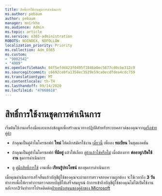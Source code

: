 ```yaml
---
title: สิทธิ์การใช้งานชุดการดำเนินการ
ms.author: pebaum
author: pebaum
manager: mnirkhe
ms.audience: Admin
ms.topic: article
ms.service: o365-administration
ROBOTS: NOINDEX, NOFOLLOW
localization_priority: Priority
ms.collection: Adm_O365
ms.custom:
- "9002542"
- "4909"
ms.openlocfilehash: 04f5efdd423f0495f1846a0ec5677cd0cbe312c9
ms.sourcegitcommit: c6692ce0fa1358ec3529e59ca0ecdfdea4cdc759
ms.translationtype: MT
ms.contentlocale: th-TH
ms.lasthandoff: 09/14/2020
ms.locfileid: "47668618"
---
```

# <a name="action-pack-licenses"></a>สิทธิ์การใช้งานชุดการดำเนินการ

เริ่มต้นใช้งานเครื่องมือและแหล่งข้อมูลเพื่อสร้างแนวทางปฏิบัติสำหรับระบบคลาวด์ของคุณจาก[เครือข่ายคู่ค้า](https://aka.ms/MPNActionPack)

- ถ้าคุณเป็นคู่ค้าไมโครซอฟท์ **ใหม่** ให้คลิกสมัครใช้งาน [เดี๋ยวนี้](https://aka.ms/MPNActionPackNew) เพื่อลง **ทะเบียน** ในชุดแอคชัน

- ถ้าคุณเป็นคู่ค้าไมโครซอฟท์ **ที่มีอยู่** แล้วให้เลือก [คู่ค้าแล้วใช่หรือไม่](https://aka.ms/MPNActionPackExisting) เมื่อต้องการ **ต่ออายุ/เปิดใช้งาน** ชุดการดำเนินการ 

- ดู [คู่มือสิทธิ์การใช้](https://aka.ms/MPNActionPackGuide) งานเพื่อ **เรียนรู้ประโยชน์** ของชุดการดำเนินการ 

เมื่อคุณดำเนินการเสร็จสิ้นแล้วบัญชีผู้ใช้ของคุณจะผ่านการตรวจสอบความถูกต้อง จะใช้เวลาถึง **3 วัน** ทำการเพื่อให้เราทำการตรวจสอบบัญชีให้เสร็จสมบูรณ์ ถ้าการเข้าถึงบัญชีผู้ใช้ของคุณไม่ได้เปิดใช้งานหลังจาก3วันทำการโปรดติดต่อ[ฝ่ายสนับสนุนของคู่ค้าของ Microsoft](https://aka.ms/MPNActionPackSupport) 
